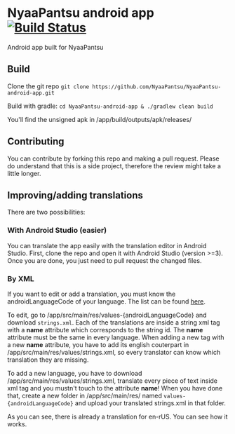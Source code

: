 # NyaaPantsu android app [![Build Status](https://travis-ci.org/NyaaPantsu/NyaaPantsu-android-app.svg?branch=master)](https://travis-ci.org/NyaaPantsu/NyaaPantsu-android-app)

Android app built for NyaaPantsu

## Build
Clone the git repo
`git clone https://github.com/NyaaPantsu/NyaaPantsu-android-app.git`

Build with gradle:
`cd NyaaPantsu-android-app & ./gradlew clean build`

You'll find the unsigned apk in /app/build/outputs/apk/releases/

## Contributing
You can contribute by forking this repo and making a pull request. Please do understand that this is a side project, therefore the review might take a little longer.

## Improving/adding translations
There are two possibilities:

### With Android Studio (easier)
You can translate the app easily with the translation editor in Android Studio. First, clone the repo and open it with Android Studio (version >=3). Once you are done, you just need to pull request the changed files.

### By XML
If you want to edit or add a translation, you must know the androidLanguageCode of your language. The list can be found [here](https://github.com/championswimmer/android-locales).

To edit, go to /app/src/main/res/values-{androidLanguageCode} and download `strings.xml`. Each of the translations are inside a string xml tag with a __name__ attribute which corresponds to the string id. The __name__ attribute must be the same in every language. When adding a new tag with a new __name__ attribute, you have to add its english couterpart in /app/src/main/res/values/strings.xml, so every translator can know which translation they are missing.

To add a new language, you have to download /app/src/main/res/values/strings.xml, translate every piece of text inside xml tag and you mustn't touch to the attribute __name__! When you have done that, create a new folder in /app/src/main/res/ named `values-{androidLanguageCode}` and upload your translated strings.xml in that folder.

As you can see, there is already a translation for en-rUS. You can see how it works.
